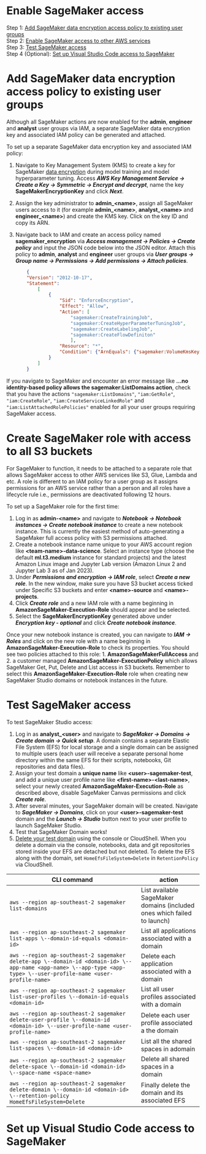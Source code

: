 #  Enable SageMaker access    
Step 1: [Add SageMaker data encryption access policy to existing user groups](#add-sagemaker-data-encryption-access-policy-to-existing-user-groups)   
Step 2: [Enable SageMaker access to other AWS services]()    
Step 3: [Test SageMaker access](#test-sagemaker-access)    
Step 4 (Optional): [Set up Visual Studio Code access to SageMaker]()   

# Add SageMaker data encryption access policy to existing user groups  
Although all SageMaker actions are now enabled for the **admin**, **engineer** and **analyst** user groups via IAM, a separate SageMaker data encryption key and associated IAM policy can be generated and attached.  

To set up a separate SageMaker data encryption key and associated IAM policy:  
1. Navigate to Key Management System (KMS) to create a key for SageMaker [data encryption](https://docs.aws.amazon.com/sagemaker/latest/dg/security_iam_id-based-policy-examples.html#sagemaker-condition-kms) during model training and model hyperparameter tuning. Access ***AWS Key Management Service -> Create a Key -> Symmetric -> Encrypt and decrypt***, name the key **SageMakerEncryptionKey** and click ***Next***. 
2. Assign the key administrator to **admin_\<name>**, assign all SageMaker users access to it (for example **admin_\<name>**, **analyst_\<name>** and **engineer_\<name>**) and create the KMS key. Click on the key ID and copy its ARN. 
3. Navigate back to IAM and create an access policy named **sagemaker_encryption** via ***Access management -> Policies -> Create policy*** and input the JSON code below into the JSON editor. Attach this policy to **admin**, **analyst** and **engineer** user groups via ***User groups -> Group name -> Permissions -> Add permissions -> Attach policies***.         

    ```json  
        {
        "Version": "2012-10-17",
        "Statement": 
            [
                {
                    "Sid": "EnforceEncryption",
                    "Effect": "Allow",
                    "Action": [
                        "sagemaker:CreateTrainingJob",
                        "sagemaker:CreateHyperParameterTuningJob",
                        "sagemaker:CreateLabelingJob",
                        "sagemaker:CreateFlowDefiniton"
                        ],
                    "Resource": "*",
                    "Condition": {"ArnEquals": {"sagemaker:VolumeKmsKey": "<kms-arn>"}}
                }
            ]
        }
    ```    

If you navigate to SageMaker and encounter an error message like **...no identity-based policy allows the sagemaker:ListDomains action**, check that you have the actions `"sagemaker:ListDomains"`, `"iam:GetRole"`, `"iam:CreateRole"`, `"iam:CreateServiceLinkedRole"` and `"iam:ListAttachedRolePolicies"` enabled for all your user groups requiring SageMaker access.    

# Create SageMaker role with access to all S3 buckets  
For SageMaker to function, it needs to be attached to a separate role that allows SageMaker access to other AWS services like S3, Glue, Lambda and etc. A role is different to an IAM policy for a user group as it assigns permissions for an AWS service rather than a person and all roles have a lifecycle rule i.e., permissions are deactivated following 12 hours.  

To set up a SageMaker role for the first time:  
1. Log in as **admin-\<name>** and navigate to ***Notebook -> Notebook instances -> Create notebook instance*** to create a new notebook instance. This is currently the easiest method of auto-generating a SageMaker full access policy with S3 permissions attached.     
2. Create a notebook instance name unique to your AWS account region like **\<team-name>-data-science**. Select an instance type (choose the default **ml.t3.medium** instance for standard projects) and the latest Amazon Linux image and Jupyter Lab version (Amazon Linux 2 and Jupyter Lab 3 as of Jan 2023).   
3. Under ***Permissions and encryption -> IAM role***, select ***Create a new role***. In the new window, make sure you have S3 bucket access ticked under Specific S3 buckets and enter **\<name>-source** and **\<name>-projects**. 
4. Click ***Create role*** and a new IAM role with a name beginning in **AmazonSageMaker-Execution-Role** should appear and be selected. 
5. Select the **SageMakerEncryptionKey** generated above under ***Encryption key - optional*** and click ***Create notebook instance***.  

Once your new notebook instance is created, you can navigate to ***IAM -> Roles*** and click on the new role with a name beginning in **AmazonSageMaker-Execution-Role** to check its properties. You should see two policies attached to this role: 1. **AmazonSageMakerFullAccess** and 2. a customer managed **AmazonSageMaker-ExecutionPolicy** which allows SageMaker Get, Put, Delete and List access in S3 buckets. Remember to select this **AmazonSageMaker-Execution-Role** role when creating new SageMaker Studio domains or notebook instances in the future.     


# Test SageMaker access    
To test SageMaker Studio access:   
1. Log in as **analyst_\<user>** and navigate to ***SageMaker -> Domains -> Create domain -> Quick setup***. A domain contains a separate Elastic File System (EFS) for local storage and a single domain can be assigned to multiple users (each user will receive a separate personal home directory within the same EFS for their scripts, notebooks, Git repositories and data files).  
2. Assign your test domain a **unique name** like **\<user>-sagemaker-test**, and add a unique user profile name like **\<first-name>-\<last-name>**, select your newly created **AmazonSageMaker-Execution-Role** as described above, disable SageMaker Canvas permissions and click ***Create role***.    
3. After several minutes, your SageMaker domain will be created. Navigate to ***SageMaker -> Domains***, click on your **\<user>-sagemaker-test** domain and the ***Launch -> Studio*** button next to your user profile to launch SageMaker Studio.    
4. Test that SageMaker Domain works!
5. [Delete your test domain](https://docs.aws.amazon.com/sagemaker/latest/dg/gs-studio-delete-domain.html) using the console or CloudShell. When you delete a domain via the console, notebooks, data and git repositories stored inside your EFS are detached but not deleted. To delete the EFS along with the domain, set `HomeEfsFileSystem=Delete` in `RetentionPolicy` via CloudShell.    

| CLI command | action |     
| ----------- | ------ | 
| `aws --region ap-southeast-2 sagemaker list-domains` | List available SageMaker domains (included ones which failed to launch) |     
| `aws --region ap-southeast-2 sagemaker list-apps \--domain-id-equals <domain-id>` | List all applications associated with a domain |    
| `aws --region ap-southeast-2 sagemaker delete-app \--domain-id <domain-id> \--app-name <app-name> \--app-type <app-type> \--user-profile-name <user-profile-name>` | Delete each application associated with a domain |     
| `aws --region ap-southeast-2 sagemaker list-user-profiles \--domain-id-equals <domain-id>` | List all user profiles associated with a domain |    
| `aws --region ap-southeast-2 sagemaker delete-user-profile \--domain-id <domain-id> \--user-profile-name <user-profile-name>` | Delete each user profile associated a the domain |     
| `aws --region ap-southeast-2 sagemaker list-spaces \--domain-id <domain-id>` |  List all the shared spaces in adomain |   
| `aws --region ap-southeast-2 sagemaker delete-space \--domain-id <domain-id> \--space-name <space-name>` | Delete all shared spaces in a domain |    
| `aws --region ap-southeast-2 sagemaker delete-domain \--domain-id <domain-id> \--retention-policy HomeEfsFileSystem=Delete` | Finally delete the domain and its associated EFS |    

# Set up Visual Studio Code access to SageMaker  